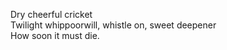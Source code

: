 Dry cheerful cricket    
Twilight whippoorwill, whistle on, sweet deepener    
How soon it must die.    

